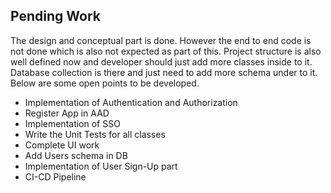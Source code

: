 ## Pending Work
The design and conceptual part is done. However the end to end code is not done which is also not expected as part of this. Project structure is also well defined now and developer should just add more classes inside to it. 
Database collection is there and just need to add more schema under to it. Below are some open points to be developed.
- Implementation of Authentication and Authorization
- Register App in AAD
- Implementation of SSO
- Write the Unit Tests for all classes
- Complete UI work
- Add Users schema in DB
- Implementation of User Sign-Up part 
- CI-CD Pipeline
